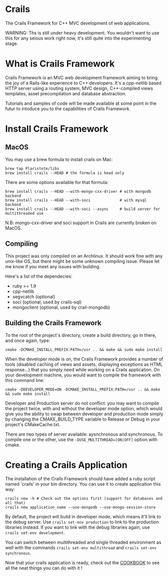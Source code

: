 Crails
======

The Crails Framework for C++ MVC development of web applications.

WARNING: Ths is still under heavy development. You wouldn't want to use this for any seious work right now,
it's still quite into the experimenting stage.

What is Crails Framework
======
Crails Framework is an MVC web development framework aiming to bring the joy of a Rails-like experience to C++
developers.
It's a cpp-netlib based HTTP server using a routing system, MVC design, C++-compiled views templates, asset
precompilation and database abstraction.

Tutorials and samples of code will be made available at some point in the futur to intoduce you to the capabilities
of Crails Framework.

Install Crails Framework
========
MacOS
--------
You may use a brew formula to install crails on Mac:

    brew tap Plaristote/libs
    brew install crails --HEAD # the formula is head only

There are some options available for that formula:

    brew install crails --HEAD --with-mongo-cxx-driver # with mongodb backend
    brew install crails --HEAD --with-soci             # with mysql backend
    brew install crails --HEAD --with-soci --async     # build server for multithreaded use 

N.B: mongo-cxx-driver and soci support in Crails are currently broken on MacOS.

Compiling
--------
This project was only compiled on an Archlinux. It should work fine with any unix-like OS, but there might be some
unknown compiling issue. Please let me know if you meet any issues with building.

Here's a list of the dependecies:
- ruby >= 1.9
- cpp-netlib
- segvcatch (optional)
- soci (optional, used by crails-sql)
- mongoclient (optional, used by crail-mongodb)

Building the Crails Framework
--------
To the root of the project's directory, create a build directory, go in there, and once again, type:

    cmake -DCMAKE_INSTALL_PREFIX:PATH=/usr .. && make && sudo make install

When the developer mode is on, the Crails Framework provides a number of tools (disabled caching of views and assets, displaying exceptions as HTML response...) that you simply need while working on a Crails application. On your development machine, you would want to compile the framework with this command line:

    cmake -DDEVELOPER_MODE=ON -DCMAKE_INSTALL_PREFIX:PATH=/usr .. && make && sudo make install

Developer and Production server do not conflict: you may want to compile the project twice, with and without the developer mode option, which would give you the ability to swap between developer and production mode simply by changing the CMAKE_BUILD_TYPE variable to Release or Debug in your project's CMakeCache.txt.

There are two types of server available: aysnchronous and synchronous. To compile one or the other, use the `-DUSE_MULTITHREAD=[ON|OFF]` option with cmake.

Creating a Crails Application
========
The installation of the Crails Framework should have added a ruby script named 'crails' in your bin directory.
You can use it to create application this way:

    crails new -h # Check out the options first (support for databases and all that)
    crails new application_name --use-mongodb --use-mongo-session-store

By default, the project will build in developer mode, which means it'll link to the debug server. Use `crails set-env production` to link to the production libraries instead. If you want to link with the debug libraries again, use `crails set-env development`.

You can switch between multithreaded and single threaded environment as well with the commands `crails set-env multithread` and `crails set-env synchronous`.

Now that your crails application is ready, check out the [COOKBOOK](COOKBOOK.md) to see all the neat things you can do with it !
